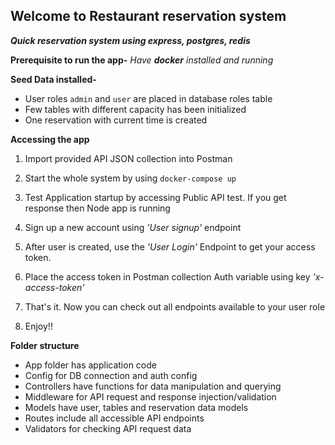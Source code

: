 ## Welcome to Restaurant reservation system

***Quick reservation system using express, postgres, redis***

**Prerequisite to run the app-**
*Have **docker** installed and running*

**Seed Data installed-**
- User roles `admin` and `user` are placed in database roles table
- Few tables with different capacity has been initialized
- One reservation with current time is created

**Accessing the app**

 1. Import provided API JSON collection into Postman 
 2. Start the whole system by using `docker-compose up` 
    
 3. Test Application startup by accessing Public API test. If you get response then Node app is
    running

4. Sign up a new account using *'User signup'* endpoint 

5. After user is created, use the *'User Login'* Endpoint to get your access
    token. 

6. Place the access token in Postman collection Auth variable using key *'x-access-token'* 

7. That's it. Now you can check out all endpoints available to your user role 

8. Enjoy!!


**Folder structure**

- App folder has application code
- Config for DB connection and auth config
- Controllers have functions for data manipulation and querying
- Middleware for API request and response injection/validation
- Models have user, tables and reservation data models
- Routes include all accessible API endpoints
- Validators for checking API request data
